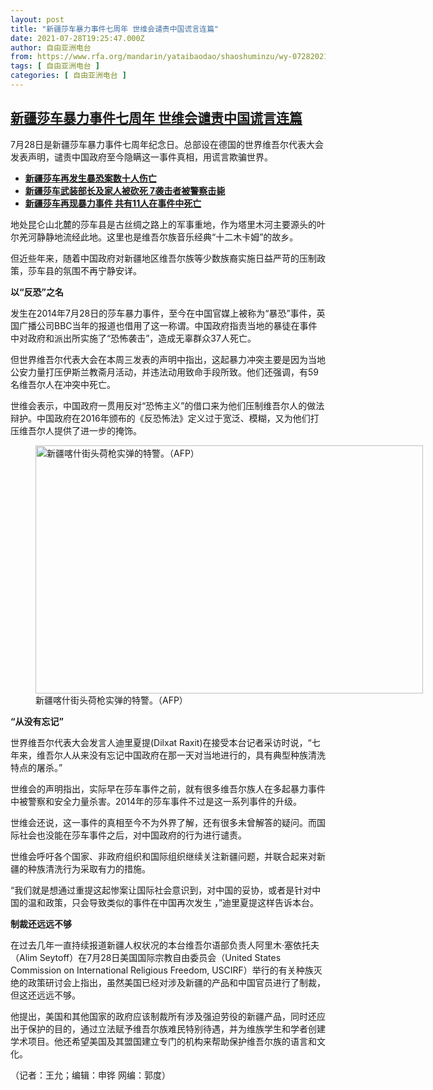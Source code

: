 ```yaml
---
layout: post
title: "新疆莎车暴力事件七周年 世维会谴责中国谎言连篇"
date: 2021-07-28T19:25:47.000Z
author: 自由亚洲电台
from: https://www.rfa.org/mandarin/yataibaodao/shaoshuminzu/wy-07282021150752.html
tags: [ 自由亚洲电台 ]
categories: [ 自由亚洲电台 ]
---
```

<!--1627500347000-->
[新疆莎车暴力事件七周年 世维会谴责中国谎言连篇](https://www.rfa.org/mandarin/yataibaodao/shaoshuminzu/wy-07282021150752.html)
------

<div>
<p>7月28日是新疆莎车暴力事件七周年纪念日。总部设在德国的世界维吾尔代表大会发表声明，谴责中国政府至今隐瞒这一事件真相，用谎言欺骗世界。</p><ul><li><strong><a href="https://www.rfa.org/mandarin/yataibaodao/shaoshuminzu/yf1-11302014112938.html">新疆莎车再发生暴恐案数十人伤亡</a></strong></li><li><strong><a href="https://www.rfa.org/mandarin/yataibaodao/shaoshuminzu/ql1-03182015102732.html">新疆莎车武装部长及家人被砍死 7袭击者被警察击毙</a></strong></li><li><a href="https://www.rfa.org/mandarin/Xinwen/17-03172015170421.html"><strong>新疆莎车再现暴力事件 共有11人在事件中死亡</strong></a></li></ul><p></p><p>地处昆仑山北麓的莎车县是古丝绸之路上的军事重地，作为塔里木河主要源头的叶尔羌河静静地流经此地。这里也是维吾尔族音乐经典“十二木卡姆”的故乡。</p><p>但近些年来，随着中国政府对新疆地区维吾尔族等少数族裔实施日益严苛的压制政策，莎车县的氛围不再宁静安详。</p><p><strong>以“反恐”之名</strong></p><p>发生在2014年7月28日的莎车暴力事件，至今在中国官媒上被称为“暴恐”事件，英国广播公司BBC当年的报道也借用了这一称谓。中国政府指责当地的暴徒在事件中对政府和派出所实施了“恐怖袭击”，造成无辜群众37人死亡。</p><p>但世界维吾尔代表大会在本周三发表的声明中指出，这起暴力冲突主要是因为当地公安力量打压伊斯兰教斋月活动，并违法动用致命手段所致。他们还强调，有59名维吾尔人在冲突中死亡。</p><p>世维会表示，中国政府一贯用反对“恐怖主义”的借口来为他们压制维吾尔人的做法辩护。中国政府在2016年颁布的《反恐怖法》定义过于宽泛、模糊，又为他们打压维吾尔人提供了进一步的掩饰。</p><p><figure class="image-richtext image-inline captioned" style="width:620px;"><img alt="新疆喀什街头荷枪实弹的特警。（AFP）" height="397" src="https://www.rfa.org/mandarin/yataibaodao/shaoshuminzu/wy-07282021150752.html/7b03949f-0a1b-4175-8187-e45526b561ce.jpeg/@@images/6b818d31-d691-4978-b39c-4aa38ad70aa0.jpeg" title="1" width="620"/><figcaption class="image-caption">新疆喀什街头荷枪实弹的特警。（AFP）</figcaption><small></small></figure></p><p><strong>“从没有忘记”</strong></p><p>世界维吾尔代表大会发言人迪里夏提(Dilxat Raxit)在接受本台记者采访时说，“七年来，维吾尔人从来没有忘记中国政府在那一天对当地进行的，具有典型种族清洗特点的屠杀。”</p><p>世维会的声明指出，实际早在莎车事件之前，就有很多维吾尔族人在多起暴力事件中被警察和安全力量杀害。2014年的莎车事件不过是这一系列事件的升级。</p><p>世维会还说，这一事件的真相至今不为外界了解，还有很多未曾解答的疑问。而国际社会也没能在莎车事件之后，对中国政府的行为进行谴责。</p><p>世维会呼吁各个国家、非政府组织和国际组织继续关注新疆问题，并联合起来对新疆的种族清洗行为采取有力的措施。</p><p>“我们就是想通过重提这起惨案让国际社会意识到，对中国的妥协，或者是针对中国的温和政策，只会导致类似的事件在中国再次发生 ，”迪里夏提这样告诉本台。</p><p><strong>制裁还远远不够</strong></p><p>在过去几年一直持续报道新疆人权状况的本台维吾尔语部负责人阿里木·塞依托夫（Alim Seytoff）在7月28日美国国际宗教自由委员会（United States Commission on International Religious Freedom, USCIRF）举行的有关种族灭绝的政策研讨会上指出，虽然美国已经对涉及新疆的产品和中国官员进行了制裁，但这还远远不够。</p><p>他提出，美国和其他国家的政府应该制裁所有涉及强迫劳役的新疆产品，同时还应出于保护的目的，通过立法赋予维吾尔族难民特别待遇，并为维族学生和学者创建学术项目。他还希望美国及其盟国建立专门的机构来帮助保护维吾尔族的语言和文化。</p><p>（记者：王允；编辑：申铧 网编：郭度）</p><p></p>
</div>
